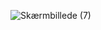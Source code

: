 ![Skærmbillede (7)](https://user-images.githubusercontent.com/80887403/111612647-f56cc300-87dd-11eb-9d6d-ae5f26a3083a.png)
